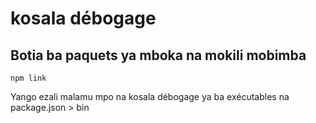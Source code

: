 # kosala débogage

## Botia ba paquets ya mboka na mokili mobimba

`npm link`

Yango ezali malamu mpo na kosala débogage ya ba exécutables na package.json > bin
